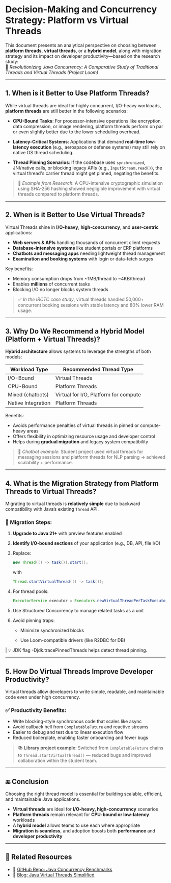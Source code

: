 # Decision-Making and Concurrency Strategy: Platform vs Virtual Threads

This document presents an analytical perspective on choosing between **platform threads**, **virtual threads**, or a **hybrid model**, along with migration strategy and its impact on developer productivity—based on the research study:  
📄 *Revolutionizing Java Concurrency: A Comparative Study of Traditional Threads and Virtual Threads (Project Loom)*

---

## 1. When is it Better to Use Platform Threads?

While virtual threads are ideal for highly concurrent, I/O-heavy workloads, **platform threads** are still better in the following scenarios:

- **CPU-Bound Tasks**: For processor-intensive operations like encryption, data compression, or image rendering, platform threads perform on par or even slightly better due to the lower scheduling overhead.
  
- **Latency-Critical Systems**: Applications that demand **real-time low-latency execution** (e.g., aerospace or defense systems) may still rely on native OS thread scheduling.

- **Thread Pinning Scenarios**: If the codebase uses `synchronized`, JNI/native calls, or blocking legacy APIs (e.g., `InputStream.read()`), the virtual thread's carrier thread might get pinned, negating the benefits.

> 📝 *Example from Research*: A CPU-intensive cryptographic simulation using SHA-256 hashing showed negligible improvement with virtual threads compared to platform threads.

---

## 2. When is it Better to Use Virtual Threads?

Virtual Threads shine in **I/O-heavy**, **high-concurrency**, and **user-centric** applications:

- **Web servers & APIs** handling thousands of concurrent client requests
- **Database-intensive systems** like student portals or ERP platforms
- **Chatbots and messaging apps** needing lightweight thread management
- **Examination and booking systems** with login or data-fetch surges

Key benefits:
- Memory consumption drops from ~1MB/thread to ~4KB/thread
- Enables **millions** of concurrent tasks
- Blocking I/O no longer blocks system threads

> ✅ *In the IRCTC case study*, virtual threads handled 50,000+ concurrent booking sessions with stable latency and 80% lower RAM usage.

---

## 3. Why Do We Recommend a Hybrid Model (Platform + Virtual Threads)?

**Hybrid architecture** allows systems to leverage the strengths of both models:

| Workload Type      | Recommended Thread Type   |
|--------------------|---------------------------|
| I/O-Bound          | Virtual Threads           |
| CPU-Bound          | Platform Threads          |
| Mixed (chatbots)   | Virtual for I/O, Platform for compute |
| Native Integration | Platform Threads          |

Benefits:
- Avoids performance penalties of virtual threads in pinned or compute-heavy areas
- Offers flexibility in optimizing resource usage and developer control
- Helps during **gradual migration** and legacy system compatibility

> 🧪 *Chatbot example*: Student project used virtual threads for messaging sessions and platform threads for NLP parsing → achieved scalability + performance.

---

## 4. What is the Migration Strategy from Platform Threads to Virtual Threads?

Migrating to virtual threads is **relatively simple** due to backward compatibility with Java’s existing `Thread` API.

### 🔄 Migration Steps:

1. **Upgrade to Java 21+** with preview features enabled
2. **Identify I/O-bound sections** of your application (e.g., DB, API, file I/O)
3. Replace:
   ```java
   new Thread(() -> task()).start();
   ```
   with 
   ```java
   Thread.startVirtualThread(() -> task());
   ```
4. For thread pools:
   ```java
   ExecutorService executor = Executors.newVirtualThreadPerTaskExecutor();
   ```
5. Use Structured Concurrency to manage related tasks as a unit

6. Avoid pinning traps:

   - Minimize synchronized blocks

   - Use Loom-compatible drivers (like R2DBC for DB)

| 💡 JDK flag -Djdk.tracePinnedThreads helps detect thread pinning.

---

## 5. How Do Virtual Threads Improve Developer Productivity?

Virtual threads allow developers to write simple, readable, and maintainable code even under high concurrency.

### ✅ Productivity Benefits:
- Write blocking-style synchronous code that scales like async
- Avoid callback hell from `CompletableFuture` and reactive streams
- Easier to debug and test due to linear execution flow
- Reduced boilerplate, enabling faster onboarding and fewer bugs

> 📚 **Library project example**: Switched from `CompletableFuture` chains to `Thread.startVirtualThread()` — reduced bugs and improved collaboration within the student team.

---

## 🔚 Conclusion

Choosing the right thread model is essential for building scalable, efficient, and maintainable Java applications.

- **Virtual threads** are ideal for **I/O-heavy, high-concurrency** scenarios  
- **Platform threads** remain relevant for **CPU-bound or low-latency** workloads  
- A **hybrid model** allows teams to use each where appropriate  
- **Migration is seamless**, and adoption boosts both **performance** and **developer productivity**

---

## 📁 Related Resources
- 🔗 [GitHub Repo: Java Concurrency Benchmarks](https://github.com/adityadevraj699/revolutionizing-java-concurrency)
- 🔗 [Blog: Java Virtual Threads Simplified](https://nextgenjavaconcurrency.adityadevraj699.online/)


